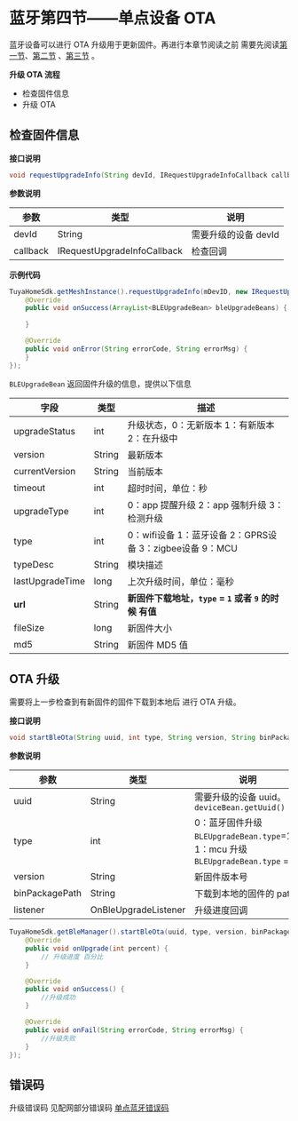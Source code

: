 # 蓝牙第四节——单点设备 OTA
蓝牙设备可以进行 OTA 升级用于更新固件。再进行本章节阅读之前 需要先阅读[第一节](./BLE.md)、[第二节](./BLE_Activator.md) 、[第三节](./BLE_Operator.md) 。

**升级 OTA 流程**

- 检查固件信息
- 升级 OTA

## 检查固件信息

**接口说明**

```java
void requestUpgradeInfo(String devId, IRequestUpgradeInfoCallback callback);
```

**参数说明**

|参数|类型|说明|
|--|--|--|
|devId|String|需要升级的设备 devId|
|callback|IRequestUpgradeInfoCallback|检查回调|

**示例代码**
```java
TuyaHomeSdk.getMeshInstance().requestUpgradeInfo(mDevID, new IRequestUpgradeInfoCallback() {
    @Override
    public void onSuccess(ArrayList<BLEUpgradeBean> bleUpgradeBeans) {
       
    }

    @Override
    public void onError(String errorCode, String errorMsg) {
    }
});
```

`BLEUpgradeBean` 返回固件升级的信息，提供以下信息

| 字段   | 类型   | 描述     |
| ------ | ------ | ------- |
| upgradeStatus | int | 升级状态，0：无新版本 1：有新版本 2：在升级中 |
| version  | String | 最新版本  |
| currentVersion  | String | 当前版本 |
| timeout         | int    | 超时时间，单位：秒  |
| upgradeType     | int    | 0：app 提醒升级 2：app 强制升级 3： 检测升级  |
| type            | int    | 0：wifi设备 1：蓝牙设备 2：GPRS设备 3：zigbee设备 9：MCU |
| typeDesc        | String | 模块描述|
| lastUpgradeTime | long   | 上次升级时间，单位：毫秒   |
| **url** | String   | **新固件下载地址，`type` = `1` 或者 `9` 的时候 有值** |
| fileSize | long   | 新固件大小|
| md5 | String   | 新固件 MD5 值 |

## OTA 升级

需要将上一步检查到有新固件的固件下载到本地后 进行 OTA 升级。

**接口说明**

```java
void startBleOta(String uuid, int type, String version, String binPackagePath, OnBleUpgradeListener listener);
```

**参数说明**

|参数|类型|说明|
|--|--|--|
|uuid|String|需要升级的设备 uuid。 `deviceBean.getUuid()`|
|type|int|0：蓝牙固件升级`BLEUpgradeBean.type`=1；  1：mcu 升级`BLEUpgradeBean.type` = 9|
|version|String|新固件版本号|
|binPackagePath|String|下载到本地的固件的 path |
|listener|OnBleUpgradeListener|升级进度回调|
```java
TuyaHomeSdk.getBleManager().startBleOta(uuid, type, version, binPackagePath, new  OnBleUpgradeListener() {
    @Override
    public void onUpgrade(int percent) {
        // 升级进度 百分比
    }

    @Override
    public void onSuccess() {
        //升级成功
    }

    @Override
    public void onFail(String errorCode, String errorMsg) {
        //升级失败
    }
});
```

## 错误码 

升级错误码 见配网部分错误码 [单点蓝牙错误码](./BLE_Activator.md#错误码)

